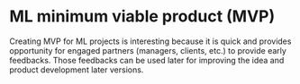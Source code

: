 # ML minimum viable product (MVP)
Creating MVP for ML projects is interesting because it is quick and provides opportunity for engaged partners (managers, clients, etc.) to provide early feedbacks. Those feedbacks can be used later for improving the idea and product development later versions.
